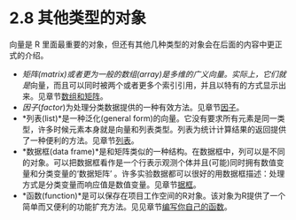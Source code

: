 # 2.8 其他类型的对象

向量是 R 里面最重要的对象，但还有其他几种类型的对象会在后面的内容中更正式的介绍。

- *矩阵(matrix)*或者更为一般的*数组(array)*是多维的广义向量。实际上，它们*就是*向量，而且可以同时被两个或者更多个索引引用，并且以特有的方式显示出来。见章节[数组和矩阵]()。
- *因子*(*factor*)为处理分类数据提供的一种有效方法。见章节[因子]()。
- *列表(list)*是一种泛化(general form)的向量。它没有要求所有元素是同一类型，许多时候元素本身就是向量和列表类型。列表为统计计算结果的返回提供了一种便利的方法。见章节[列表]()。
- *数据框(data frame)*是和矩阵类似的一种结构。在数据框中，列可以是不同的对象。可以把数据框看作是一个行表示观测个体并且(可能)同时拥有数值变量和分类变量的‘数据矩阵’ 。许多实验数据都可以很好的用数据框描述：处理方式是分类变量而响应值是数值变量。见章节[据框]()。
- *函数(function)*是可以保存在项目工作空间的R对象。该对象为R提供了一个简单而又便利的功能扩充方法。见见章节[编写你自己的函数]()。